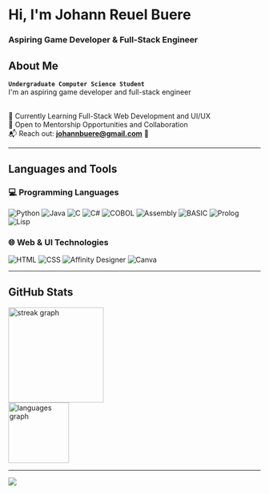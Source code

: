 <h1 align="left">Hi, I'm Johann Reuel Buere</h1>

<h3 align="left">Aspiring Game Developer & Full-Stack Engineer</h3>

## About Me
**`Undergraduate Computer Science Student`**<br>
I'm an aspiring game developer and full-stack engineer<br><br>

🌱 Currently Learning Full-Stack Web Development and UI/UX<br>
👥 Open to Mentorship Opportunities and Collaboration<br>
📬 Reach out: **johannbuere@gmail.com** 📧

---

## Languages and Tools
### 💻 Programming Languages
![Python](https://img.shields.io/badge/Python-%233776AB.svg?style=for-the-badge&logo=python&logoColor=white)
![Java](https://img.shields.io/badge/Java-%23ED8B00.svg?style=for-the-badge&logo=java&logoColor=white)
![C](https://img.shields.io/badge/C-%2300599C.svg?style=for-the-badge&logo=c&logoColor=white)
![C#](https://img.shields.io/badge/C%23-%23239120.svg?style=for-the-badge&logo=c-sharp&logoColor=white)
![COBOL](https://img.shields.io/badge/COBOL-%230098C3.svg?style=for-the-badge&logoColor=white)
![Assembly](https://img.shields.io/badge/Assembly-%236C3483.svg?style=for-the-badge&logoColor=white)
![BASIC](https://img.shields.io/badge/BASIC-%239C27B0.svg?style=for-the-badge&logoColor=white)
![Prolog](https://img.shields.io/badge/Prolog-%23FF5722.svg?style=for-the-badge&logoColor=white)
![Lisp](https://img.shields.io/badge/Lisp-%23F44336.svg?style=for-the-badge&logoColor=white)

### 🌐 Web & UI Technologies
![HTML](https://img.shields.io/badge/HTML-%23E34F26.svg?style=for-the-badge&logo=html5&logoColor=white)
![CSS](https://img.shields.io/badge/CSS-%231572B6.svg?style=for-the-badge&logo=css3&logoColor=white)
![Affinity Designer](https://img.shields.io/badge/Affinity_Designer-%231B72BE.svg?style=for-the-badge&logo=affinity-designer&logoColor=white)
![Canva](https://img.shields.io/badge/Canva-%2300C4CC.svg?style=for-the-badge&logo=canva&logoColor=white)

---

## GitHub Stats
<div align="left">
  <img src="https://streak-stats.demolab.com?user=johannbuere&locale=en&mode=weekly&theme=prussian&hide_border=true&border_radius=5&order=3" height="190" alt="streak graph"  /><br>
  <img src="https://github-readme-stats.vercel.app/api/top-langs?username=johannbuere&locale=en&hide_title=false&layout=compact&card_width=658&langs_count=5&theme=prussian&hide_border=true&order=2" height="121" alt="languages graph"  /><br>
</div>

---

[![](https://visitcount.itsvg.in/api?id=johannbuere&label=Profile%20Views&color=1&icon=0&pretty=false)](https://visitcount.itsvg.in)

